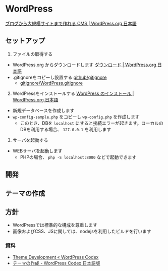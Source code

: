 # WordPress

[ブログから大規模サイトまで作れる CMS | WordPress.org 日本語](https://ja.wordpress.org/)

## セットアップ

1. ファイルの取得する
  - WordPress.org からダウンロードします [ダウンロード | WordPress.org 日本語](https://ja.wordpress.org/download/)
  - .gitignoreをコピーし設置する [github/gitignore](https://github.com/github/gitignore)
    - [gitignore/WordPress.gitignore](https://github.com/github/gitignore/blob/master/WordPress.gitignore)
2. WordPressをインストールする [WordPress のインストール | WordPress.org 日本語](https://ja.wordpress.org/support/article/how-to-install-wordpress/)
  - 新規データベースを作成します
  - `wp-config-sample.php` をコピーし `wp-config.php` を作成します
    - このとき、DBを `localhost` にすると接続エラーが起きます。ローカルのDBを利用する場合、 `127.0.0.1` を利用します
3. サーバを起動する
  - WEBサーバを起動します
    - PHPの場合、 `php -S localhost:8000` などで起動できます

## 開発

## テーマの作成

## 方針

- WordPressでは標準的な構成を尊重します
- 画像およびCSS、JSに関しては、nodejsを利用したビルドを行います

### 資料

- [Theme Development « WordPress Codex](https://codex.wordpress.org/Theme_Development)
- [テーマの作成 - WordPress Codex 日本語版](https://wpdocs.osdn.jp/%E3%83%86%E3%83%BC%E3%83%9E%E3%81%AE%E4%BD%9C%E6%88%90)
